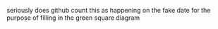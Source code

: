 seriously does github count this as happening on the fake date for the purpose of 
filling in the green square diagram
